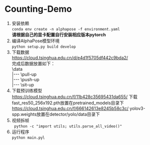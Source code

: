# Counting-Demo
1. 安装依赖\
`conda env create -n alphapose -f environment.yaml`\
**请根据自己的显卡配置自行安装相应版本pytorch**
1. 编译AlphaPose模型环境\
`python setup.py build develop`
2. 下载数据\
https://cloud.tsinghua.edu.cn/d/e4d1f5705df442c9bda2/ \
完成后数据放置如下：\
\\data\
|--- \\pull-up\
|--- \\push-up\
|--- \\sit-up
3. 下载预训练模型\
https://cloud.tsinghua.edu.cn/f/11b428c35695431da655/ 下载fast_res50_256x192.pth放置在pretrained_models目录下\
https://cloud.tsinghua.edu.cn/f/666142613e8245b58c3c/ yolov3-spp.weights放置在detector/yolo/data目录下
4. 视频拆帧\
` python -c "import utils; utils.parse_all_video()"`
5. 运行程序\
`python main.py`\